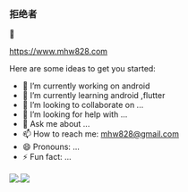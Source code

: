 ### 拒绝者

🌱

https://www.mhw828.com


Here are some ideas to get you started:

- 🔭 I’m currently working on android
- 🌱 I’m currently learning android ,flutter
- 👯 I’m looking to collaborate on ...
- 🤔 I’m looking for help with ...
- 💬 Ask me about ...
- 📫 How to reach me: mhw828@gmail.com
- 😄 Pronouns: ...
- ⚡ Fun fact: ...




<a href="https://github.com/m-maohuawei">
 <img align="center" src="https://github-readme-stats.vercel.app/api/top-langs/?username=m-maohuawei&theme=light&count_private=true&layout=compact,prs,contribs"/>
</a>

<a href="https://github.com/m-maohuawei">
  <img align="center" src="https://github-readme-stats.vercel.app/api?username=m-maohuawei&show_icons=true&icon_color=0366d6&text_color=24292e&bg_color=ffffff&hide_title=true" />
</a>


